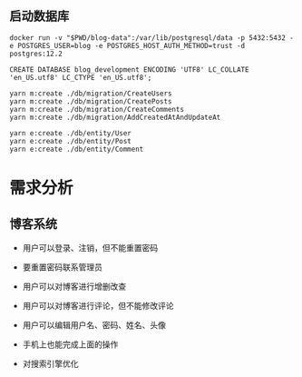 ## 启动数据库

```
docker run -v "$PWD/blog-data":/var/lib/postgresql/data -p 5432:5432 -e POSTGRES_USER=blog -e POSTGRES_HOST_AUTH_METHOD=trust -d postgres:12.2

CREATE DATABASE blog_development ENCODING 'UTF8' LC_COLLATE 'en_US.utf8' LC_CTYPE 'en_US.utf8';

yarn m:create ./db/migration/CreateUsers
yarn m:create ./db/migration/CreatePosts
yarn m:create ./db/migration/CreateComments
yarn m:create ./db/migration/AddCreatedAtAndUpdateAt

yarn e:create ./db/entity/User
yarn e:create ./db/entity/Post
yarn e:create ./db/entity/Comment

```

# 需求分析

## 博客系统

- 用户可以登录、注销，但不能重置密码

- 要重置密码联系管理员

- 用户可以对博客进行增删改查

- 用户可以对博客进行评论，但不能修改评论

- 用户可以编辑用户名、密码、姓名、头像

- 手机上也能完成上面的操作

- 对搜索引擎优化